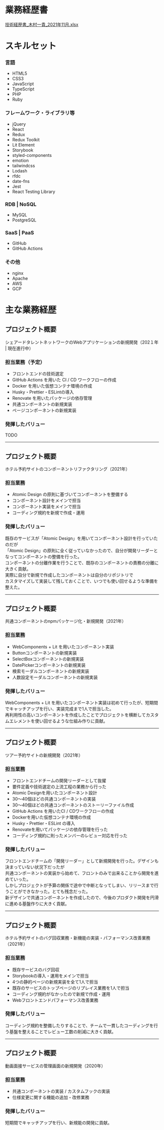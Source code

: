 # 業務経歴書

[技術経歴書_木村一貴_2021年11月.xlsx](https://github.com/kimuniiii/CV/files/7011539/_._2021.11.xlsx)

# スキルセット

### 言語

- HTML5
- CSS3
- JavaScript
- TypeScript
- PHP
- Ruby

### フレームワーク・ライブラリ等

- jQuery
- React
- Redux
- Redux Toolkit
- Lit Element
- Storybook
- styled-components
- emotion
- tailwindcss
- Lodash
- rfdc
- date-fns
- Jest
- React Testing Library

### RDB | NoSQL

- MySQL
- PostgreSQL

### SaaS | PaaS

- GitHub
- GitHub Actions

### その他

- nginx
- Apache
- AWS
- GCP

# 主な業務経歴

## プロジェクト概要

シェアードタレントネットワークのWebアプリケーションの新規開発（202１年 | 現在進行中）

### 担当業務（予定）

- フロントエンドの技術選定
- GitHub Actions を用いた CI / CD ワークフローの作成
- Docker を用いた仮想コンテナ環境の作成
- Husky・Prettier・ESLintの導入
- Renovate を用いたパッケージの依存管理
- 共通コンポーネントの新規実装
- ページコンポーネントの新規実装

### 発揮したバリュー

TODO

---

## プロジェクト概要

ホテル予約サイトのコンポーネントリファクタリング（2021年）

### 担当業務

- Atomic Design の原則に基づいてコンポーネントを整備する
- コンポーネント設計をメインで担当
- コンポーネント実装をメインで担当
- コーディング規約を新規で作成・運用

### 発揮したバリュー

既存のサービスが「Atomic Design」を用いてコンポーネント設計を行っていたのだが  
「Atomic Design」の原則に全く従っていなかったので、自分が開発リーダーとなってコンポーネントの整備を行った。  
コンポーネントの分離作業を行うことで、既存のコンポーネントの責務の分離に大きく貢献。  
実際に自分で新規で作成したコンポーネントは自分のリポジトリで  
カスタマイズして実装して残しておくことで、いつでも使い回せるような準備を整えた。

---

## プロジェクト概要

共通コンポーネントのnpmパッケージ化・新規開発（2021年）

### 担当業務

- WebComponents + Lit を用いたコンポーネント実装
- Buttonコンポーネントの新規実装
- SelectBoxコンポーネントの新規実装
- DatePickerコンポーネントの新規実装
- 検索モーダルコンポーネントの新規実装
- 人数設定モーダルコンポーネントの新規実装

### 発揮したバリュー

WebComponents + Lit を用いたコンポーネント実装は初めて行ったが、短期間でキャッチアップを行い、実装完成まで1人で担当した。  
再利用性の高いコンポーネントを作成したことでプロジェクトを横断してカスタムエレメントを使い回せるような仕組み作りに貢献。

---

## プロジェクト概要

ツアー予約サイトの新規開発（2021年）

### 担当業務

- フロントエンドチームの開発リーダーとして抜擢
- 要件定義や技術選定の上流工程の業務から行った
- Atomic Designを用いたコンポーネント設計
- 30〜40個ほどの共通コンポーネントの実装
- 30〜40個ほどの共通コンポーネントのストーリーファイル作成
- GitHub Actions を用いたCI / CDワークフローの作成
- Dockerを用いた仮想コンテナ環境の作成
- Husky・Prettier・ESLint の導入
- Renovateを用いてパッケージの依存管理を行った
- コーディング規約に則ったメンバーのレビュー対応を行った

### 発揮したバリュー

フロントエンドチームの「開発リーダー」として新規開発を行った。デザインも決まっていない状況下だったが  
共通コンポーネントの実装から始めて、フロントのみで出来ることから開発を進めていった。  
しかしプロジェクトが予算の関係で途中で中断となってしまい、リリースまで行うことができなかった。とても残念だった。  
新デザインで共通コンポーネントを作成したので、今後のプロダクト開発を円滑に進める基盤作りに大きく貢献。

---

## プロジェクト概要

ホテル予約サイトのバグ回収業務・新機能の実装・パフォーマンス改善業務（2021年）

### 担当業務

- 既存サービスのバグ回収
- Storybookの導入・運用をメインで担当
- 4つの静的ページの新規実装を全て1人で担当
- 既存のサービスのトップページのリプレイス業務を1人で担当
- コーディング規約がなかったので新規で作成・運用
- Webフロントエンドパフォーマンス改善業務

### 発揮したバリュー

コーディング規約を整備したりすることで、チームで一貫したコーディングを行う基盤を整えることでレビュー工数の削減に大きく貢献。

---

## プロジェクト概要

動画面接サービスの管理画面の新規開発（2020年）

### 担当業務

- 共通コンポーネントの実装 / カスタムフックの実装
- 仕様変更に関する機能の追加・改修業務

### 発揮したバリュー

短期間でキャッチアップを行い、新規能の開発に貢献。

